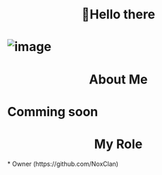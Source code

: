 
<h1 align="center">
👋Hello there
<h1/>
 

![image](https://user-images.githubusercontent.com/120823949/225657366-f3cbe50c-cbdb-4ca7-b8ba-742a09b15013.png)
 
 <h1 align="center">
     About Me
<h1/>
 Comming soon
  
<h1 align="center">
     My Role 
</h1>
* Owner (https://github.com/NoxClan)
